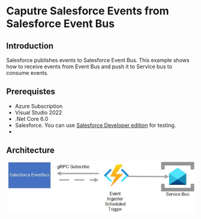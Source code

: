 # Caputre Salesforce Events from Salesforce Event Bus
## Introduction  
<p>Salesforce publishes events to Salesforce Event Bus. This example shows how to receive events from Event Bus and push it to Service bus to consume events.</p>

## Prerequistes
* Azure Subscription
* Visual Studio 2022
* .Net Core 6.0
* Salesforce. You can use <a target="_blank" href="https://developer.salesforce.com/signup">Salesforce Developer edition</a> for testing.
* 
## Architecture
<img src="./Architecture.jpg"/>